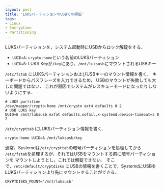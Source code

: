 ```yaml
---
layout: post
title: 'LUKSパーティションのUSBでの解錠'
tags:
- Linux
- Encryption
- Partitioning
---
```


LUKSパーティションを，システム起動時にUSBからロック解錠をする．

- `UUID=A`: `crypto-home`という名前のLUKSパーティション
- `UUID=B`: LUKS Keyが`/key`にあり，`/mnt/luksusb`にマウントされるUSBキー

`/etc/fstab` にLUKSパーティションおよびUSBキーのマウント情報を書く．
キーボードからパスフレーズを入力できるため，
USBのマウントが失敗しても大した問題ではない．
これが原因でシステムがレスキューモードになったりしないようにする．

~~~
# LUKS partition
/dev/mapper/crypto-home /mnt/crypto ext4 defaults 0 2
# USB LUKS key
UUID=B /mnt/luksusb exfat defaults,nofail,x-systemd.device-timeout=5 0 2
~~~

`/etc/crypttab` にLUKSパーティション情報を書く．

~~~
crypto-home UUID=A /mnt/luksusb/key
~~~

通常，Systemdは`/etc/crypttab`の暗号パーティションを処理してから
`/etc/fstab`を処理するが，それではUSBをマウントする前に暗号パーティションを
マウントしようとし，これでは解錠できない．
そこで，`/etc/default/cryptdisks` にUSBの情報を書くことで，SystemdにUSBを
LUKSパーティションより先にマウントすることができる．

~~~
CRYPTDISKS_MOUNT='/mnt/luksusb'
~~~

